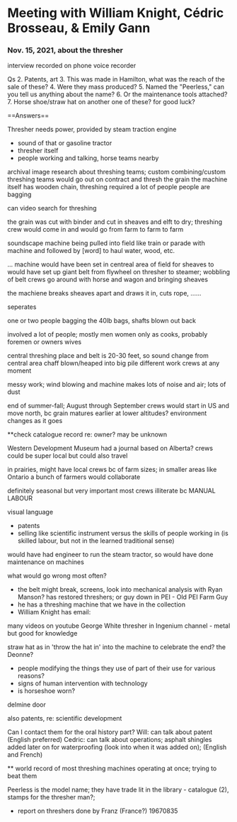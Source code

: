 # Meeting with William Knight, Cédric Brosseau, & Emily Gann
### Nov. 15, 2021, about the thresher
interview recorded on phone voice recorder

Qs
2. Patents, art
3. This was made in Hamilton, what was the reach of the sale of these?
4. Were they mass produced?
5. Named the "Peerless," can you tell us anything about the name?
6. Or the maintenance tools attached?
7. Horse shoe/straw hat on another one of these? for good luck?


==Answers==

Thresher needs power, provided by steam traction engine
- sound of that or gasoline tractor
- thresher itself
- people working and talking, horse teams nearby

archival image research about threshing teams; custom combining/custom threshing
teams would go out on contract and thresh the grain
the machine itself has wooden chain, threshing required a lot of people
people are bagging


can video search for threshing

the grain was cut with binder and cut in sheaves and elft to dry; threshing crew would come in and would go from farm to farm to farm

soundscape
machine being pulled into field like train or parade with machine and followed by [word] to haul water, wood, etc.

...
machine would have been set in centreal area of field for sheaves to 
would have set up giant belt from flywheel on thresher to steamer; wobbling of belt
crews go around with horse and wagon and bringing sheaves 


the machiene breaks sheaves apart and draws it in, cuts rope, ......

seperates 


one or two people bagging the 40lb bags, shafts blown out back


involved a lot of people; mostly men
women only as cooks, probably foremen or owners wives



central threshing place and belt is 20-30 feet, so sound change from central area
chaff blown/heaped into big pile
different work crews at any moment

messy work; wind blowing and machine makes lots of noise and air; lots of dust

end of summer-fall; August through September
crews would start in US and move north, bc grain matures earlier at lower altitudes?
environment changes as it goes

**check catalogue record re: owner? may be unknown

Western Development Museum had a journal based on Alberta?
crews could be super local but could also travel

in prairies, might have local crews bc of farm sizes; in smaller areas like Ontario a bunch of farmers would collaborate

definitely seasonal but very important
most crews illiterate bc MANUAL LABOUR



visual language
- patents
- selling like scientific instrument versus the skills of people working in (is skilled labour, but not in the learned traditional sense)



would have had engineer to run the steam tractor, so would have done maintenance on machines


what would go wrong most often?
- the belt might break, screens, look into mechanical analysis with Ryan Manson? has restored threshers; or guy down in PEI - Old PEI Farm Guy
- he has a threshing machine that we have in the collection
- William Knight has email: 

many videos on youtube
George White thresher in Ingenium channel - metal but good for knowledge

straw hat as in 'throw the hat in' into the machine to celebrate the end?
the Deonne? 

- people modifying the things they use of part of their use for various reasons?
- signs of human intervention with technology
- is horseshoe worn?

delmine door



also patents, re: scientific development



Can I contact them for the oral history part?
Will:  can talk about patent (English preferred)
Cedric: can talk about operations; asphalt shingles added later on for waterproofing (look into when it was added on); (English and French)



** world record of most threshing machines operating at once; trying to beat them

Peerless is the model name; they have trade lit in the library - catalogue (2), stamps for the thresher man?; 
- report on threshers done by Franz (France?) 19670835 